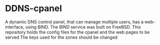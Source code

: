 # DDNS-cpanel
A dynamic DNS control panel, that can manage multiple users, has a web-interface, using BIND.
The BIND service was built on FreeBSD.
This repository holds the config files for the cpanel and the web pages to be served
The keys used for the zones should be changed
